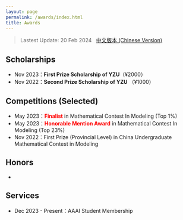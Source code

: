 ```yaml
---
layout: page
permalink: /awards/index.html
title: Awards
---
```


> Lastest Update: 20 Feb 2024 &nbsp; [中文版本 (Chinese Version)](https://ZyeWang33.github.io/file/awards-zh/)

## Scholarships

- Nov 2023：**First Prize Scholarship of YZU**（¥2000）
- Nov 2022：**Second Prize Scholarship of YZU** （¥1000）

## Competitions (Selected)

- May 2023：**<font color='red'>Finalist</font>** in Mathematical Contest In Modeling (Top 1%)
- May 2023：**<font color='red'>Honorable Mention Award</font>** in Mathematical Contest In Modeling (Top 23%)
- Nov 2022：First Prize (Provincial Level) in China Undergraduate Mathematical Contest in Modeling

## Honors

- 

## Services

- Dec 2023 - Present：AAAI Student Membership
